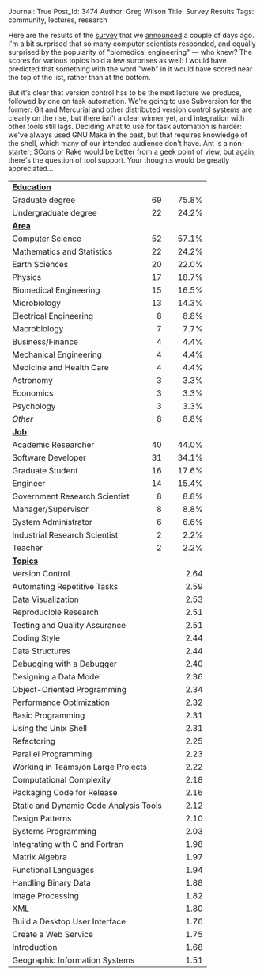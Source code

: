Journal: True
Post_Id: 3474
Author: Greg Wilson
Title: Survey Results
Tags: community, lectures, research

<p>Here are the results of the <a href="http://www.surveymonkey.com/s/FM9YV9C">survey</a> that we <a href="|filename|2010-07-10-which-topics-are-most-important-to-you.md">announced</a> a couple of days ago. I'm a bit surprised that so many computer scientists responded, and equally surprised by the popularity of "biomedical engineering" &mdash; who knew?  The scores for various topics hold a few surprises as well: I would have predicted that something with the word "web" in it would have scored near the top of the list, rather than at the bottom.</p>
<p>But it's clear that version control has to be the next lecture we produce, followed by one on task automation. We're going to use Subversion for the former: Git and Mercurial and other distributed version control systems are clearly on the rise, but there isn't a clear winner yet, and integration with other tools still lags. Deciding what to use for task automation is harder: we've always used GNU Make in the past, but that requires knowledge of the shell, which many of our intended audience don't have. Ant is a non-starter; <a href="http://www.scons.org">SCons</a> or <a href="http://rake.rubyforge.org/">Rake</a> would be better from a geek point of view, but again, there's the question of tool support. Your thoughts would be greatly appreciated...</p>
<table>
<tbody>
<tr>
<td colspan="5"><strong><span style="text-decoration: underline;">Education</span></strong></td>
</tr>
<tr>
<td>Graduate degree</td>
<td></td>
<td align="right">69</td>
<td></td>
<td align="right">75.8%</td>
</tr>
<tr>
<td>Undergraduate degree</td>
<td></td>
<td align="right">22</td>
<td></td>
<td align="right">24.2%</td>
</tr>
<tr>
<td colspan="5"><strong><span style="text-decoration: underline;">Area</span></strong></td>
</tr>
<tr>
<td>Computer Science</td>
<td></td>
<td align="right">52</td>
<td></td>
<td align="right">57.1%</td>
</tr>
<tr>
<td>Mathematics and Statistics</td>
<td></td>
<td align="right">22</td>
<td></td>
<td align="right">24.2%</td>
</tr>
<tr>
<td>Earth Sciences</td>
<td></td>
<td align="right">20</td>
<td></td>
<td align="right">22.0%</td>
</tr>
<tr>
<td>Physics</td>
<td></td>
<td align="right">17</td>
<td></td>
<td align="right">18.7%</td>
</tr>
<tr>
<td>Biomedical Engineering</td>
<td></td>
<td align="right">15</td>
<td></td>
<td align="right">16.5%</td>
</tr>
<tr>
<td>Microbiology</td>
<td></td>
<td align="right">13</td>
<td></td>
<td align="right">14.3%</td>
</tr>
<tr>
<td>Electrical Engineering</td>
<td></td>
<td align="right">8</td>
<td></td>
<td align="right">8.8%</td>
</tr>
<tr>
<td>Macrobiology</td>
<td></td>
<td align="right">7</td>
<td></td>
<td align="right">7.7%</td>
</tr>
<tr>
<td>Business/Finance</td>
<td></td>
<td align="right">4</td>
<td></td>
<td align="right">4.4%</td>
</tr>
<tr>
<td>Mechanical Engineering</td>
<td></td>
<td align="right">4</td>
<td></td>
<td align="right">4.4%</td>
</tr>
<tr>
<td>Medicine and Health Care</td>
<td></td>
<td align="right">4</td>
<td></td>
<td align="right">4.4%</td>
</tr>
<tr>
<td>Astronomy</td>
<td></td>
<td align="right">3</td>
<td></td>
<td align="right">3.3%</td>
</tr>
<tr>
<td>Economics</td>
<td></td>
<td align="right">3</td>
<td></td>
<td align="right">3.3%</td>
</tr>
<tr>
<td>Psychology</td>
<td></td>
<td align="right">3</td>
<td></td>
<td align="right">3.3%</td>
</tr>
<tr>
<td><em>Other</em></td>
<td></td>
<td align="right">8</td>
<td></td>
<td align="right">8.8%</td>
</tr>
<tr>
<td colspan="5"><strong><span style="text-decoration: underline;">Job</span></strong></td>
</tr>
<tr>
<td>Academic Researcher</td>
<td></td>
<td align="right">40</td>
<td></td>
<td align="right">44.0%</td>
</tr>
<tr>
<td>Software Developer</td>
<td></td>
<td align="right">31</td>
<td></td>
<td align="right">34.1%</td>
</tr>
<tr>
<td>Graduate Student</td>
<td></td>
<td align="right">16</td>
<td></td>
<td align="right">17.6%</td>
</tr>
<tr>
<td>Engineer</td>
<td></td>
<td align="right">14</td>
<td></td>
<td align="right">15.4%</td>
</tr>
<tr>
<td>Government Research Scientist</td>
<td></td>
<td align="right">8</td>
<td></td>
<td align="right">8.8%</td>
</tr>
<tr>
<td>Manager/Supervisor</td>
<td></td>
<td align="right">8</td>
<td></td>
<td align="right">8.8%</td>
</tr>
<tr>
<td>System Administrator</td>
<td></td>
<td align="right">6</td>
<td></td>
<td align="right">6.6%</td>
</tr>
<tr>
<td>Industrial Research Scientist</td>
<td></td>
<td align="right">2</td>
<td></td>
<td align="right">2.2%</td>
</tr>
<tr>
<td>Teacher</td>
<td></td>
<td align="right">2</td>
<td></td>
<td align="right">2.2%</td>
</tr>
<tr>
<td colspan="5"><strong><span style="text-decoration: underline;">Topics</span></strong></td>
</tr>
<tr>
<td colspan="3">Version Control</td>
<td></td>
<td align="right">2.64</td>
</tr>
<tr>
<td colspan="3">Automating Repetitive Tasks</td>
<td></td>
<td align="right">2.59</td>
</tr>
<tr>
<td colspan="3">Data Visualization</td>
<td></td>
<td align="right">2.53</td>
</tr>
<tr>
<td colspan="3">Reproducible Research</td>
<td></td>
<td align="right">2.51</td>
</tr>
<tr>
<td colspan="3">Testing and Quality Assurance</td>
<td></td>
<td align="right">2.51</td>
</tr>
<tr>
<td colspan="3">Coding Style</td>
<td></td>
<td align="right">2.44</td>
</tr>
<tr>
<td colspan="3">Data Structures</td>
<td></td>
<td align="right">2.44</td>
</tr>
<tr>
<td colspan="3">Debugging with a Debugger</td>
<td></td>
<td align="right">2.40</td>
</tr>
<tr>
<td colspan="3">Designing a Data Model</td>
<td></td>
<td align="right">2.36</td>
</tr>
<tr>
<td colspan="3">Object-Oriented Programming</td>
<td></td>
<td align="right">2.34</td>
</tr>
<tr>
<td colspan="3">Performance Optimization</td>
<td></td>
<td align="right">2.32</td>
</tr>
<tr>
<td colspan="3">Basic Programming</td>
<td></td>
<td align="right">2.31</td>
</tr>
<tr>
<td colspan="3">Using the Unix Shell</td>
<td></td>
<td align="right">2.31</td>
</tr>
<tr>
<td colspan="3">Refactoring</td>
<td></td>
<td align="right">2.25</td>
</tr>
<tr>
<td colspan="3">Parallel Programming</td>
<td></td>
<td align="right">2.23</td>
</tr>
<tr>
<td colspan="3">Working in Teams/on Large Projects</td>
<td></td>
<td align="right">2.22</td>
</tr>
<tr>
<td colspan="3">Computational Complexity</td>
<td></td>
<td align="right">2.18</td>
</tr>
<tr>
<td colspan="3">Packaging Code for Release</td>
<td></td>
<td align="right">2.16</td>
</tr>
<tr>
<td colspan="3">Static and Dynamic Code Analysis Tools</td>
<td></td>
<td align="right">2.12</td>
</tr>
<tr>
<td colspan="3">Design Patterns</td>
<td></td>
<td align="right">2.10</td>
</tr>
<tr>
<td colspan="3">Systems Programming</td>
<td></td>
<td align="right">2.03</td>
</tr>
<tr>
<td colspan="3">Integrating with C and Fortran</td>
<td></td>
<td align="right">1.98</td>
</tr>
<tr>
<td colspan="3">Matrix Algebra</td>
<td></td>
<td align="right">1.97</td>
</tr>
<tr>
<td colspan="3">Functional Languages</td>
<td></td>
<td align="right">1.94</td>
</tr>
<tr>
<td colspan="3">Handling Binary Data</td>
<td></td>
<td align="right">1.88</td>
</tr>
<tr>
<td colspan="3">Image Processing</td>
<td></td>
<td align="right">1.82</td>
</tr>
<tr>
<td colspan="3">XML</td>
<td></td>
<td align="right">1.80</td>
</tr>
<tr>
<td colspan="3">Build a Desktop User Interface</td>
<td></td>
<td align="right">1.76</td>
</tr>
<tr>
<td colspan="3">Create a Web Service</td>
<td></td>
<td align="right">1.75</td>
</tr>
<tr>
<td colspan="3">Introduction</td>
<td></td>
<td align="right">1.68</td>
</tr>
<tr>
<td colspan="3">Geographic Information Systems</td>
<td></td>
<td align="right">1.51</td>
</tr>
</tbody>
</table>
